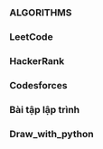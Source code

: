 ### ALGORITHMS
### LeetCode
### HackerRank
### Codesforces
### Bài tập lập trình
### Draw_with_python
